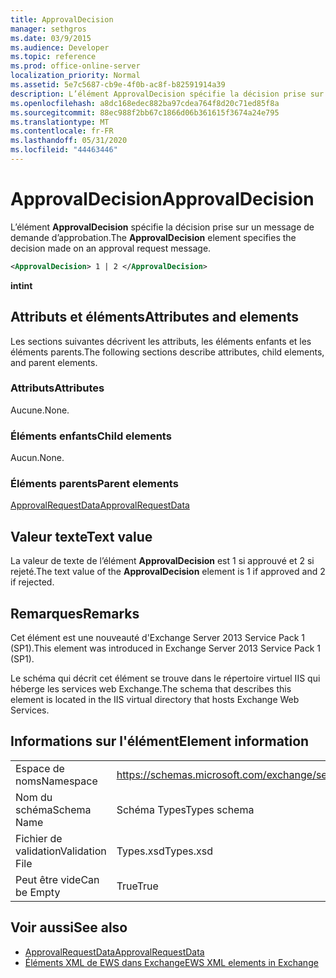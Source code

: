 ```yaml
---
title: ApprovalDecision
manager: sethgros
ms.date: 03/9/2015
ms.audience: Developer
ms.topic: reference
ms.prod: office-online-server
localization_priority: Normal
ms.assetid: 5e7c5687-cb9e-4f0b-ac8f-b82591914a39
description: L’élément ApprovalDecision spécifie la décision prise sur un message de demande d’approbation.
ms.openlocfilehash: a8dc168edec882ba97cdea764f8d20c71ed85f8a
ms.sourcegitcommit: 88ec988f2bb67c1866d06b361615f3674a24e795
ms.translationtype: MT
ms.contentlocale: fr-FR
ms.lasthandoff: 05/31/2020
ms.locfileid: "44463446"
---
```

# <a name="approvaldecision"></a><span data-ttu-id="0aadc-103">ApprovalDecision</span><span class="sxs-lookup"><span data-stu-id="0aadc-103">ApprovalDecision</span></span>

<span data-ttu-id="0aadc-104">L’élément **ApprovalDecision** spécifie la décision prise sur un message de demande d’approbation.</span><span class="sxs-lookup"><span data-stu-id="0aadc-104">The **ApprovalDecision** element specifies the decision made on an approval request message.</span></span> 
  
```XML
<ApprovalDecision> 1 | 2 </ApprovalDecision>
```

 <span data-ttu-id="0aadc-105">**int**</span><span class="sxs-lookup"><span data-stu-id="0aadc-105">**int**</span></span>
## <a name="attributes-and-elements"></a><span data-ttu-id="0aadc-106">Attributs et éléments</span><span class="sxs-lookup"><span data-stu-id="0aadc-106">Attributes and elements</span></span>

<span data-ttu-id="0aadc-107">Les sections suivantes décrivent les attributs, les éléments enfants et les éléments parents.</span><span class="sxs-lookup"><span data-stu-id="0aadc-107">The following sections describe attributes, child elements, and parent elements.</span></span>
  
### <a name="attributes"></a><span data-ttu-id="0aadc-108">Attributs</span><span class="sxs-lookup"><span data-stu-id="0aadc-108">Attributes</span></span>

<span data-ttu-id="0aadc-109">Aucune.</span><span class="sxs-lookup"><span data-stu-id="0aadc-109">None.</span></span>
  
### <a name="child-elements"></a><span data-ttu-id="0aadc-110">Éléments enfants</span><span class="sxs-lookup"><span data-stu-id="0aadc-110">Child elements</span></span>

<span data-ttu-id="0aadc-111">Aucun.</span><span class="sxs-lookup"><span data-stu-id="0aadc-111">None.</span></span>
  
### <a name="parent-elements"></a><span data-ttu-id="0aadc-112">Éléments parents</span><span class="sxs-lookup"><span data-stu-id="0aadc-112">Parent elements</span></span>

[<span data-ttu-id="0aadc-113">ApprovalRequestData</span><span class="sxs-lookup"><span data-stu-id="0aadc-113">ApprovalRequestData</span></span>](approvalrequestdata.md)
  
## <a name="text-value"></a><span data-ttu-id="0aadc-114">Valeur texte</span><span class="sxs-lookup"><span data-stu-id="0aadc-114">Text value</span></span>

<span data-ttu-id="0aadc-115">La valeur de texte de l’élément **ApprovalDecision** est 1 si approuvé et 2 si rejeté.</span><span class="sxs-lookup"><span data-stu-id="0aadc-115">The text value of the **ApprovalDecision** element is 1 if approved and 2 if rejected.</span></span> 
  
## <a name="remarks"></a><span data-ttu-id="0aadc-116">Remarques</span><span class="sxs-lookup"><span data-stu-id="0aadc-116">Remarks</span></span>

<span data-ttu-id="0aadc-117">Cet élément est une nouveauté d'Exchange Server 2013 Service Pack 1 (SP1).</span><span class="sxs-lookup"><span data-stu-id="0aadc-117">This element was introduced in Exchange Server 2013 Service Pack 1 (SP1).</span></span>
  
<span data-ttu-id="0aadc-118">Le schéma qui décrit cet élément se trouve dans le répertoire virtuel IIS qui héberge les services web Exchange.</span><span class="sxs-lookup"><span data-stu-id="0aadc-118">The schema that describes this element is located in the IIS virtual directory that hosts Exchange Web Services.</span></span>
  
## <a name="element-information"></a><span data-ttu-id="0aadc-119">Informations sur l'élément</span><span class="sxs-lookup"><span data-stu-id="0aadc-119">Element information</span></span>

|||
|:-----|:-----|
|<span data-ttu-id="0aadc-120">Espace de noms</span><span class="sxs-lookup"><span data-stu-id="0aadc-120">Namespace</span></span>  <br/> |https://schemas.microsoft.com/exchange/services/2006/types  <br/> |
|<span data-ttu-id="0aadc-121">Nom du schéma</span><span class="sxs-lookup"><span data-stu-id="0aadc-121">Schema Name</span></span>  <br/> |<span data-ttu-id="0aadc-122">Schéma Types</span><span class="sxs-lookup"><span data-stu-id="0aadc-122">Types schema</span></span>  <br/> |
|<span data-ttu-id="0aadc-123">Fichier de validation</span><span class="sxs-lookup"><span data-stu-id="0aadc-123">Validation File</span></span>  <br/> |<span data-ttu-id="0aadc-124">Types.xsd</span><span class="sxs-lookup"><span data-stu-id="0aadc-124">Types.xsd</span></span>  <br/> |
|<span data-ttu-id="0aadc-125">Peut être vide</span><span class="sxs-lookup"><span data-stu-id="0aadc-125">Can be Empty</span></span>  <br/> |<span data-ttu-id="0aadc-126">True</span><span class="sxs-lookup"><span data-stu-id="0aadc-126">True</span></span>  <br/> |
   
## <a name="see-also"></a><span data-ttu-id="0aadc-127">Voir aussi</span><span class="sxs-lookup"><span data-stu-id="0aadc-127">See also</span></span>

- [<span data-ttu-id="0aadc-128">ApprovalRequestData</span><span class="sxs-lookup"><span data-stu-id="0aadc-128">ApprovalRequestData</span></span>](approvalrequestdata.md)
- [<span data-ttu-id="0aadc-129">Éléments XML de EWS dans Exchange</span><span class="sxs-lookup"><span data-stu-id="0aadc-129">EWS XML elements in Exchange</span></span>](ews-xml-elements-in-exchange.md)

